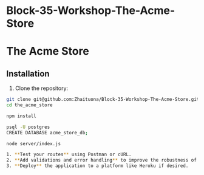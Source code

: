 # Block-35-Workshop-The-Acme-Store

# The Acme Store

## Installation

1. Clone the repository:

```bash
git clone git@github.com:Zhaituona/Block-35-Workshop-The-Acme-Store.git
cd the_acme_store

npm install

psql -U postgres
CREATE DATABASE acme_store_db;

node server/index.js

1. **Test your routes** using Postman or cURL.
2. **Add validations and error handling** to improve the robustness of the app.
3. **Deploy** the application to a platform like Heroku if desired.
